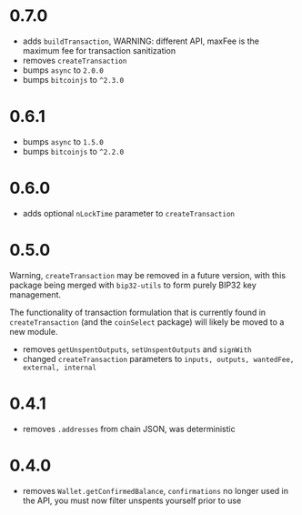 # 0.7.0
* adds `buildTransaction`, WARNING: different API, maxFee is the maximum fee for transaction sanitization
* removes `createTransaction`
* bumps `async` to `2.0.0`
* bumps `bitcoinjs` to `^2.3.0`

# 0.6.1
* bumps `async` to `1.5.0`
* bumps `bitcoinjs` to `^2.2.0`

# 0.6.0
* adds optional `nLockTime` parameter to `createTransaction`

# 0.5.0
Warning, `createTransaction` may be removed in a future version, with this package being merged with `bip32-utils` to form purely BIP32 key management.

The functionality of transaction formulation that is currently found in `createTransaction` (and the `coinSelect` package) will likely be moved to a new module.

* removes `getUnspentOutputs`, `setUnspentOutputs` and `signWith`
* changed `createTransaction` parameters to `inputs, outputs, wantedFee, external, internal`

# 0.4.1
* removes `.addresses` from chain JSON,  was deterministic

# 0.4.0
* removes `Wallet.getConfirmedBalance`, `confirmations` no longer used in the API, you must now filter unspents yourself prior to use

